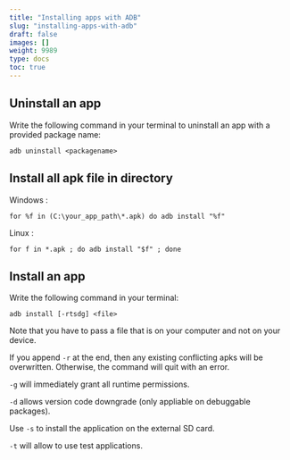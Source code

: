 ```yaml
---
title: "Installing apps with ADB"
slug: "installing-apps-with-adb"
draft: false
images: []
weight: 9989
type: docs
toc: true
---
```


## Uninstall an app
Write the following command in your terminal to uninstall an app with a provided package name:

    adb uninstall <packagename>

## Install all apk file in directory
Windows :

    for %f in (C:\your_app_path\*.apk) do adb install "%f"

Linux :

    for f in *.apk ; do adb install "$f" ; done

## Install an app
Write the following command in your terminal:

    adb install [-rtsdg] <file>

Note that you have to pass a file that is on your computer and not on your device.

If you append `-r` at the end, then any existing conflicting apks will be overwritten. Otherwise, the command will quit with an error.

`-g` will immediately grant all runtime permissions.

`-d` allows version code downgrade (only appliable on debuggable packages).

Use `-s` to install the application on the external SD card.

`-t` will allow to use test applications.

